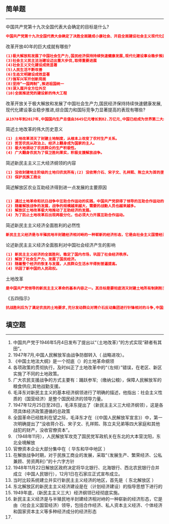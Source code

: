 ## 简单题

***

中国共产党第十九次全国代表大会确定的目标是什么?

```json
中国共产党第十九次全国代表大会确定了决胜全面建成小康社会、开启全面建设社会主义现代化国家新征程的目标:第一个阶段,从2020年到2035年,在全面建成小康社会的基础上,再奋斗十五年,基本实现社会主义现代化。第二个阶段,从2035年到21世纪中叶,在基本实现现代化的基础上,再奋斗十五年,把我国建成富强民主文明和谐美丽的社会主义现代化强国。p248

```



改革开放40年的巨大成就有哪些?

```json
(1)极大解放和发展了中国社会生产力,国民经济保持持续快速健康发展,现代化建设事业稳步推进,综合国力和国际竞争力显著提高(2)社会主义市场经济体制不断完善,各项改革事业取得重大进展,对外开放取得新突破
(3)社会主义民主法治建设迈出重大步伐,取得重要进展
(4)社会主义文化建设成效显著
(5)人民生活不断改善
(6)生态文明建设成效显著
(7)强军兴军开创新局面
(8)坚持“一国两制”,推进祖国统一
(9)深入展开全方位外交
(10)全面推进党的建设新的伟大工程

```



改革开放关于极大解放和发展了中国社会生产力,国民经济保持持续快速健康发展,现代化建设事业稳步推进,综合国力和国际竞争力显著提高的表现有哪些?

```json
从1978年到2017年,中国国内生产总值由3645亿元增长到82.万亿元,中国已经成为世界第二大经济体、第一大工业国、第一大货物贸易国、第一大外汇储备国。40年来,按照可比价格计算,中国国内生产总值年均增长约9.5%;以美元计算,中国对外贸易额年均增长145%中国为应对亚洲金融危机和国际金融危机作出重大贡献,连续多年对世界经济增长贡献率超过30%成为世界经济增长的主要稳定器和动力源。中国依靠自己的力量稳定解决了13亿人口的吃饭问题。中国主要农产品和工业品产量已居世界第一。基础设施建设突飞猛进地发展,国家发展经济和抵御各种风险的物质技术基础大大增强。国家先后启动了东部地区率先发展战略、西部大开发战略、东北等老工业基地振兴战略、中部地区崛起战略以及“一带一路”建设、京津冀协同发展、长江经济带发展战略,激发了各大经济区域的发展活力,取得显著成效。通过积极推进城镇化,城镇化率逐步提高,城乡结构发生了历史性变化,2017年,城镇化率达到58.5%。在可持续发展战略、科教兴国战略、人才强国战略特别是创新驱动发展战略的大力推动下,国家创新体系、科技基础设施和自主创新能力建设得到加强,创新型国家建设成果丰硕。

```



简述土地改革的伟大历史意义

```json
(1) 土地改革消灭了封建土地制度，从根本上改变了农村生产关系。
(2) 贫苦农民从政治上、经济上翻身成为国家的主人。
(3) 极大地调动了农民群众的生产积极性。
(4) 广大翻身农民为了保卫胜利果实，积极支援解放战争。
```



简述新民主主义三大经济纲领的内容

```json
(1) 没收封建地主阶级的土地归农民所有;(2) 没收蒋介石、宋子文、孔祥熙、陈立夫为首的垄断资本即官僚资本归新民主主义的国家所有。
(3) 保护民族工商业

```



简述解放区农业互助经济得到进一点发展的主要原因

```json

(1) 通过土地革命和抗日战争中互助合作运动的实践，中国共产党获得了领导的互助合作运动的丰富经验。
(2) 随着解放战争的发展，战争的规模越来越大，需要的战勤人员也越来越多。
(3) 解放区土地改革极大地推动了互助经济的发展。
(4) 为了防止土地改革后出现两极分化，也必须大力开展互助合作运动。
```



简述新民主主义经济全面胜利的必然性

```json
新民主主义经济是与半殖民地半封建经济相对峙的一种崭新的经济形态，它是由社会主义国营经济领导，包括合作经济、私人资本主义经济、个体经济和国家资本主义等多种经济成分的经济形态。新民主义经济必须通过新民主主义革命，先打碎旧的国家机器，建立新的革命政权的条件下生产。新民主主义经济以新民主义革命政权的建立为前提，而新民主主义政权又必须有新民主主义经济的存在和发展才能巩固。新民主主义革命决定了新民主主义经济，作为一种过渡性经济形态，前途不是资本主义，而是社会主义。由新民主主义经济过渡到社会主义经济是近现代中国经济发展必然趋势。因而发展近现代中国经济的唯一出路只能是新民主主义经济。
```



论述新民主主义经济全面胜利对中国社会经济产生的影响

```json
(1) 新民主主义经济的全面胜利，稳定了国内市场，巩固了社会经济秩序。
(2) 解放了社会生产力，发展了国民经济。
(3) 随着整个经济的恢复与发展，人民群众生活水平得到普遍提高。
(4) 巩固了新中国的人民政权。
```

土地改革

```json
是中国共产党领导的新民主主义革命的基本内容之一。其目标是要彻底消灭封建土地所有制剥削关系,从根本上改变农村的生产关系,满足广大农民对土地的要求,实现耕者有其田新中国建立前后,在中国共产党的领导下,农村广大贫苦农民积极投身于土地改革运动之中,获得了土地,当家做了主人
```

《五四指示》

```json
抗战胜利后为了满足农民的土地要求,充分发动群众对蒋介石反动集团进行针锋相对的斗争,中国共产党于1946年5月4日发布了《关于反奸清算与土地问题的指示》即《五四指示》,对减租减息政策作了重要的调整,提出以“土地改革”的方式实现“耕者有其田”。
```





## 填空题

***

1. 中国共产党于1946年5月4日发布了提出以“（土地改革）”的方式实现“耕者有其田”。
2. 1947年7月,中国人民解放军由战争防御转入（ 战略进攻）。
3. 《中国土地法大纲》是一个彻底（）的土地革命纲领
4. 各项政策的贯彻执行，及时纠正了土地改革中的“（左倾）”错误，在老区、新区实施了不同的土地政策。
5. 广大农民支援战争的方式主要有：踊跃参军;（缴纳公粮），保障人民解放军的粮食供应;其他战勤支援。
6. 毛泽东对新民主主义的基本经济纲领进行了明确的描述，他指出：社会主义性质的（国营经济）是整个国民经济的领导力量。
7. 1947年12月25日至28日，毛泽东提出了（新民主主义三大经济纲领），这是各项具体经济政策遵循的总政策
8. 全国革命已经胜利在望之际，毛泽东才在（《中国人民解放军宣言》）中，第一次明确提出了“没收蒋介石、宋子文、孔祥熙、陈立夫兄弟等四大家庭和其他战犯的财产，没收官僚资本”。
9. （1948年11月），人民解放军攻克了国民党军政机关在东北的大本营沈阳，东北全境解放
10. 官僚资本企业大部分集中在（ 华东和华中地区 ）
11. 在解放战争时期，对于民族工商业的发展，采取“（发展生产、繁荣经济、公私兼顾、劳资两利）”的十六字方针
12. 1948年11月22日解放区政府决定将华北银行、北海银行、西北农民银行合并成立（中国人民银行），12月1日在石家庄正式宣布成立。
13. 当时比较系统建立并实行新民主主义经济的地区，首先是（ 东北解放区 ）
14. 东北解放区的新民主主义经济建设是在（计划经济建设）的指导思想下进行的
15. 1949年底，（新民主主义三大）经济纲领已经彻底实施。
16. 新民主主义经济是与半殖民地半封建经济相对峙的一种崭新的经济形态，它是由（社会主义国营经济）领导，包括合作经济、私人资本主义经济、个体经济和国家资本主义等多种经济成分的经济形态
17. 







